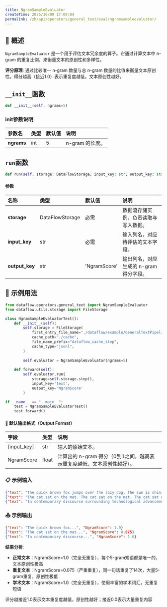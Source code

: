 ```yaml
---
title: NgramSampleEvaluator
createTime: 2025/10/09 17:09:04
permalink: /zh/api/operators/general_text/eval/ngramsampleevaluator/
---
```


## 📘 概述

`NgramSampleEvaluator` 是一个用于评估文本冗余度的算子。它通过计算文本中 n-gram 的重复比例，来衡量文本的原创性和多样性。

**评分原理**: 通过比较唯一 n-gram 数量与总 n-gram 数量的比值来衡量文本原创性。得分越高（接近1.0）表示重复度越低，文本原创性越好。

## `__init__`函数

```python
def __init__(self, ngrams=5)
```

### init参数说明

| 参数名 | 类型 | 默认值 | 说明 |
| :--- | :--- | :--- | :--- |
| **ngrams** | int | 5 | n-gram 的长度。 |


## `run`函数

```python
def run(self, storage: DataFlowStorage, input_key: str, output_key: str='NgramScore')
```

#### 参数

| 名称 | 类型 | 默认值 | 说明 |
| :--- | :--- | :--- | :--- |
| **storage** | DataFlowStorage | 必需 | 数据流存储实例，负责读取与写入数据。 |
| **input_key** | str | 必需 | 输入列名，对应待评估的文本字段。 |
| **output_key** | str | 'NgramScore' | 输出列名，对应生成的 n-gram 得分字段。 |

## 🧠 示例用法
```python
from dataflow.operators.general_text import NgramSampleEvaluator
from dataflow.utils.storage import FileStorage

class NgramSampleEvaluatorTest():
    def __init__(self):
        self.storage = FileStorage(
            first_entry_file_name="./dataflow/example/GeneralTextPipeline/eval_test_input.jsonl",
            cache_path="./cache",
            file_name_prefix="dataflow_cache_step",
            cache_type="jsonl",
        )
        
        self.evaluator = NgramSampleEvaluator(ngrams=5)
        
    def forward(self):
        self.evaluator.run(
            storage=self.storage.step(),
            input_key='text',
            output_key='NgramScore'
        )

if __name__ == "__main__":
    test = NgramSampleEvaluatorTest()
    test.forward()
```

#### 🧾 默认输出格式（Output Format）

| 字段 | 类型 | 说明 |
| :--- | :--- | :--- |
| [input_key] | str | 输入的原始文本。 |
| NgramScore | float | 计算出的 n-gram 得分（0到1之间，越高表示重复度越低，文本原创性越好）。 |

### 📋 示例输入
```json
{"text": "The quick brown fox jumps over the lazy dog. The sun is shining brightly in the clear blue sky. Birds are singing melodiously in the tall green trees. Children are playing happily in the beautiful park. Flowers are blooming magnificently everywhere you look. Nature displays its wonder through colorful butterflies dancing among fragrant roses. People enjoy peaceful walks along winding pathways surrounded by lush vegetation."}
{"text": "The cat sat on the mat. The cat sat on the mat. The cat sat on the mat. The cat sat on the mat. The cat sat on the mat. The cat sat on the mat. The cat sat on the mat. The cat sat on the mat. The cat sat on the mat. The cat sat on the mat. The cat sat on the mat. The cat sat on the mat. The cat sat on the mat. The cat sat on the mat."}
{"text": "In contemporary discourse surrounding technological advancement, one must acknowledge the multifaceted ramifications of artificial intelligence implementation. The epistemological considerations necessitate comprehensive analysis of socioeconomic implications. Furthermore, the paradigmatic shift toward automation requires meticulous examination of ethical frameworks governing algorithmic decision-making processes. Subsequently, organizational infrastructures must accommodate transformative methodologies while simultaneously addressing unprecedented complexities inherent within technological ecosystems."}
```

### 📤 示例输出
```json
{"text": "The quick brown fox...", "NgramScore": 1.0}
{"text": "The cat sat on the mat...", "NgramScore": 0.075}
{"text": "In contemporary discourse...", "NgramScore": 1.0}
```

**结果分析**: 
- **正常文本**：NgramScore=1.0（完全无重复），每个5-gram短语都是唯一的，文本原创性极高
- **重复文本**：NgramScore=0.075（严重重复），同一句话重复了14次，大量5-gram重复，原创性极低
- **学术文本**：NgramScore=1.0（完全无重复），使用丰富的学术词汇，无重复短语

评分越接近1.0表示文本重复度越低，原创性越好；接近0.0表示大量重复内容
